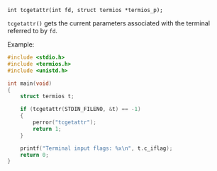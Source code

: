 `int tcgetattr(int fd, struct termios *termios_p);`

`tcgetattr()` gets the current parameters associated with the terminal referred to by `fd`.

Example:
```c
#include <stdio.h>
#include <termios.h>
#include <unistd.h>

int main(void)
{
    struct termios t;

    if (tcgetattr(STDIN_FILENO, &t) == -1)
    {
        perror("tcgetattr");
        return 1;
    }

    printf("Terminal input flags: %x\n", t.c_iflag);
    return 0;
}
```